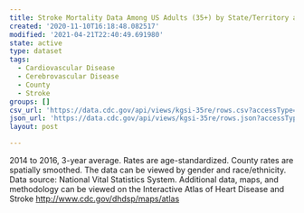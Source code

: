```yaml
---
title: Stroke Mortality Data Among US Adults (35+) by State/Territory and County
created: '2020-11-10T16:18:48.082517'
modified: '2021-04-21T22:40:49.691980'
state: active
type: dataset
tags:
  - Cardiovascular Disease
  - Cerebrovascular Disease
  - County
  - Stroke
groups: []
csv_url: 'https://data.cdc.gov/api/views/kgsi-35re/rows.csv?accessType=DOWNLOAD'
json_url: 'https://data.cdc.gov/api/views/kgsi-35re/rows.json?accessType=DOWNLOAD'
layout: post

---
```

2014 to 2016, 3-year average. Rates are age-standardized. County rates are spatially smoothed. The data can be viewed by gender and race/ethnicity. Data source: National Vital Statistics System. Additional data, maps, and methodology can be viewed on the Interactive Atlas of Heart Disease and Stroke http://www.cdc.gov/dhdsp/maps/atlas
